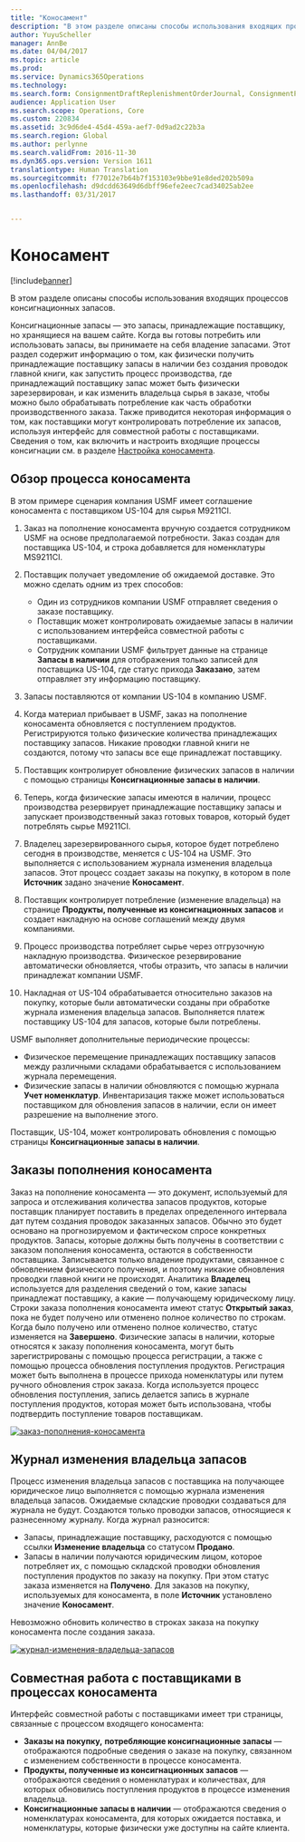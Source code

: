```yaml
---
title: "Коносамент"
description: "В этом разделе описаны способы использования входящих процессов консигнационных запасов."
author: YuyuScheller
manager: AnnBe
ms.date: 04/04/2017
ms.topic: article
ms.prod: 
ms.service: Dynamics365Operations
ms.technology: 
ms.search.form: ConsignmentDraftReplenishmentOrderJournal, ConsignmentProductReceiptLines, ConsignmentReplenishmentOrder, ConsignmentVendorPortalOnHand, InventJournalOwnershipChange, InventOnHandItemListPage, PurchTable, PurchVendorPortalConfirmedOrders
audience: Application User
ms.search.scope: Operations, Core
ms.custom: 220834
ms.assetid: 3c9d6de4-45d4-459a-aef7-0d9ad2c22b3a
ms.search.region: Global
ms.author: perlynne
ms.search.validFrom: 2016-11-30
ms.dyn365.ops.version: Version 1611
translationtype: Human Translation
ms.sourcegitcommit: f77012e7b64b7f153103e9bbe91e8ded202b509a
ms.openlocfilehash: d9dcdd63649d6dbff96efe2eec7cad34025ab2ee
ms.lasthandoff: 03/31/2017


---
```


# <a name="consignment"></a>Коносамент

[!include[banner](../includes/banner.md)]


В этом разделе описаны способы использования входящих процессов консигнационных запасов.

Консигнационные запасы — это запасы, принадлежащие поставщику, но хранящиеся на вашем сайте. Когда вы готовы потребить или использовать запасы, вы принимаете на себя владение запасами. Этот раздел содержит информацию о том, как физически получить принадлежащие поставщику запасы в наличии без создания проводок главной книги, как запустить процесс производства, где принадлежащий поставщику запас может быть физически зарезервирован, и как изменить владельца сырья в заказе, чтобы можно было обрабатывать потребление как часть обработки производственного заказа. Также приводится некоторая информация о том, как поставщики могут контролировать потребление их запасов, используя интерфейс для совместной работы с поставщиками. Сведения о том, как включить и настроить входящие процессы консигнации см. в разделе [Настройка коносамента](set-up-consignment.md).

## <a name="overview-of-the-consignment-process"></a>Обзор процесса коносамента
В этом примере сценария компания USMF имеет соглашение коносамента с поставщиком US-104 для сырья M9211CI.

1.  Заказ на пополнение коносамента вручную создается сотрудником USMF на основе предполагаемой потребности. Заказ создан для поставщика US-104, и строка добавляется для номенклатуры MS9211CI.
2.  Поставщик получает уведомление об ожидаемой доставке. Это можно сделать одним из трех способов:
    -   Один из сотрудников компании USMF отправляет сведения о заказе поставщику.
    -   Поставщик может контролировать ожидаемые запасы в наличии с использованием интерфейса совместной работы с поставщиками.
    -   Сотрудник компании USMF фильтрует данные на странице **Запасы в наличии** для отображения только записей для поставщика US-104, где статус прихода **Заказано**, затем отправляет эту информацию поставщику.

3.  Запасы поставляются от компании US-104 в компанию USMF.
4.  Когда материал прибывает в USMF, заказ на пополнение коносамента обновляется с поступлением продуктов. Регистрируются только физические количества принадлежащих поставщику запасов. Никакие проводки главной книги не создаются, потому что запасы все еще принадлежат поставщику.
5.  Поставщик контролирует обновление физических запасов в наличии с помощью страницы **Консигнационные запасы в наличии**.
6.  Теперь, когда физические запасы имеются в наличии, процесс производства резервирует принадлежащие поставщику запасы и запускает производственный заказ готовых товаров, который будет потреблять сырье M9211CI.
7.  Владелец зарезервированного сырья, которое будет потреблено сегодня в производстве, меняется с US-104 на USMF. Это выполняется с использованием журнала изменения владельца запасов. Этот процесс создает заказы на покупку, в котором в поле **Источник** задано значение **Коносамент**.
8.  Поставщик контролирует потребление (изменение владельца) на странице **Продукты, полученные из консигнационных запасов** и создает накладную на основе соглашений между двумя компаниями.
9.  Процесс производства потребляет сырье через отгрузочную накладную производства. Физическое резервирование автоматически обновляется, чтобы отразить, что запасы в наличии принадлежат компании USMF.
10. Накладная от US-104 обрабатывается относительно заказов на покупку, которые были автоматически созданы при обработке журнала изменения владельца запасов. Выполняется платеж поставщику US-104 для запасов, которые были потреблены.

USMF выполняет дополнительные периодические процессы:

-   Физическое перемещение принадлежащих поставщику запасов между различными складами обрабатывается с использованием журнала перемещения.
-   Физические запасы в наличии обновляются с помощью журнала **Учет номенклатур**. Инвентаризация также может использоваться поставщиком для обновления запасов в наличии, если он имеет разрешение на выполнение этого.

Поставщик, US-104, может контролировать обновления с помощью страницы **Консигнационные запасы в наличии**.

## <a name="consignment-replenishment-orders"></a>Заказы пополнения коносамента
Заказ на пополнение коносамента — это документ, используемый для запроса и отслеживания количества запасов продуктов, которые поставщик планирует поставить в пределах определенного интервала дат путем создания проводок заказанных запасов. Обычно это будет основано на прогнозируемом и фактическом спросе конкретных продуктов. Запасы, которые должны быть получены в соответствии с заказом пополнения коносамента, остаются в собственности поставщика. Записывается только владение продуктами, связанное с обновлением физического получения, и поэтому никакие обновления проводки главной книги не происходят. Аналитика **Владелец** используется для разделения сведений о том, какие запасы принадлежат поставщику, а какие — получающему юридическому лицу. Строки заказа пополнения коносамента имеют статус **Открытый заказ**, пока не будет получено или отменено полное количество по строкам. Когда было получено или отменено полное количество, статус изменяется на **Завершено**. Физические запасы в наличии, которые относятся к заказу пополнения коносамента, могут быть зарегистрированы с помощью процесса регистрации, а также с помощью процесса обновления поступления продуктов. Регистрация может быть выполнена в процессе прихода номенклатуры или путем ручного обновления строк заказа. Когда используется процесс обновления поступления, запись делается запись в журнале поступления продуктов, которая может быть использована, чтобы подтвердить поступление товаров поставщикам. 

[![заказ-пополнения-коносамента](./media/consignment-replenishment-order.png)](./media/consignment-replenishment-order.png)

## <a name="inventory-ownership-change-journal"></a>Журнал изменения владельца запасов
Процесс изменения владельца запасов с поставщика на получающее юридическое лицо выполняется с помощью журнала изменения владельца запасов. Ожидаемые складские проводки создаваться для журнала не будут. Создаются только проводки запасов, относящиеся к разнесенному журналу. Когда журнал разносится:

-   Запасы, принадлежащие поставщику, расходуются с помощью ссылки **Изменение владельца** со статусом **Продано**.
-   Запасы в наличии получаются юридическим лицом, которое потребляет их, с помощью складской проводки обновления поступления продуктов по заказу на покупку. При этом статус заказа изменяется на **Получено**. Для заказов на покупку, используемых для коносамента, в поле **Источник** установлено значение **Коносамент**.

Невозможно обновить количество в строках заказа на покупку коносамента после создания заказа. 

[![журнал-изменения-владельца-запасов](./media/inventory-ownership-change-journal.png)](./media/inventory-ownership-change-journal.png)

## <a name="vendor-collaboration-in-consignment-processes"></a>Совместная работа с поставщиками в процессах коносамента
Интерфейс совместной работы с поставщиками имеет три страницы, связанные с процессом входящего коносамента:

-   **Заказы на покупку,** **потребляющие консигнационные запасы** — отображаются подробные сведения о заказе на покупку, связанном с изменением собственности в процессе коносамента.
-   **Продукты, полученные из консигнационных запасов** — отображаются сведения о номенклатурах и количествах, для которых обновились поступления продуктов в процессе изменения владельца.
-   **Консигнационные запасы в наличии** — отображаются сведения о номенклатурах коносамента, для которых ожидается поставка, и номенклатуры, которые физически уже доступны на сайте клиента.





